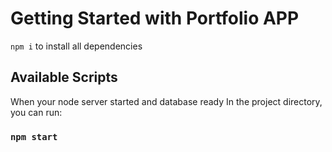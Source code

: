 # Getting Started with Portfolio APP

`npm i` to install all dependencies

## Available Scripts

When your node server started and database ready
In the project directory, you can run:

### `npm start`
